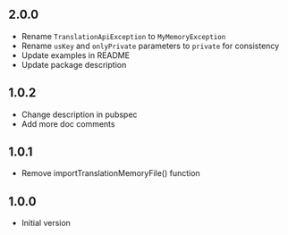 ## 2.0.0

- Rename `TranslationApiException` to `MyMemoryException`
- Rename `usKey` and `onlyPrivate` parameters to `private` 
  for consistency
- Update examples in README
- Update package description

## 1.0.2

- Change description in pubspec
- Add more doc comments

## 1.0.1

- Remove importTranslationMemoryFile() function

## 1.0.0

- Initial version
